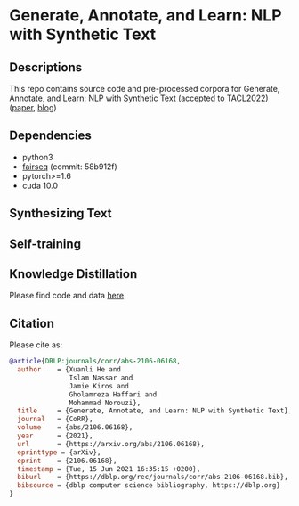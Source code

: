# Generate, Annotate, and Learn: NLP with Synthetic Text

## Descriptions
This repo contains source code and pre-processed corpora for Generate, Annotate, and Learn: NLP with Synthetic Text (accepted to TACL2022) ([paper](https://arxiv.org/abs/2106.06168), [blog](https://synthetic-text.github.io/))


## Dependencies
* python3
* [fairseq](https://github.com/pytorch/fairseq) (commit: 58b912f)
* pytorch>=1.6
* cuda 10.0
 
## Synthesizing Text

## Self-training

## Knowledge Distillation
Please find code and data [here](https://github.com/xlhex/gal_syntex/tree/main/kd)

## Citation

Please cite as:

```bibtex
@article{DBLP:journals/corr/abs-2106-06168,
  author    = {Xuanli He and
               Islam Nassar and
               Jamie Kiros and
               Gholamreza Haffari and
               Mohammad Norouzi},
  title     = {Generate, Annotate, and Learn: NLP with Synthetic Text},
  journal   = {CoRR},
  volume    = {abs/2106.06168},
  year      = {2021},
  url       = {https://arxiv.org/abs/2106.06168},
  eprinttype = {arXiv},
  eprint    = {2106.06168},
  timestamp = {Tue, 15 Jun 2021 16:35:15 +0200},
  biburl    = {https://dblp.org/rec/journals/corr/abs-2106-06168.bib},
  bibsource = {dblp computer science bibliography, https://dblp.org}
}
```
